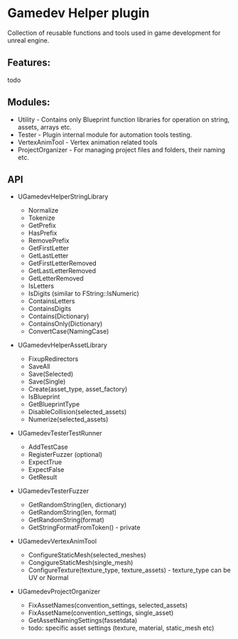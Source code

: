 # Gamedev Helper plugin
Collection of reusable functions and tools used in game development for unreal engine.

## Features:
todo

## Modules:
- Utility - Contains only Blueprint function libraries for operation on string, assets, arrays etc.
- Tester - Plugin internal module for automation tools testing.
- VertexAnimTool - Vertex animation related tools
- ProjectOrganizer - For managing project files and folders, their naming etc.

## API
- UGamedevHelperStringLibrary
    - Normalize
    - Tokenize
    - GetPrefix
    - HasPrefix
    - RemovePrefix
    - GetFirstLetter
    - GetLastLetter
    - GetFirstLetterRemoved
    - GetLastLetterRemoved
    - GetLetterRemoved
    - IsLetters
    - IsDigits (similar to FString::IsNumeric)
    - ContainsLetters
    - ContainsDigits
    - Contains(Dictionary)
    - ContainsOnly(Dictionary)
    - ConvertCase(NamingCase)
- UGamedevHelperAssetLibrary
    - FixupRedirectors
    - SaveAll
    - Save(Selected)
    - Save(Single)
    - Create(asset_type, asset_factory)
    - IsBlueprint
    - GetBlueprintType
    - DisableCollision(selected_assets)
    - Numerize(selected_assets)

- UGamedevTesterTestRunner
    - AddTestCase
    - RegisterFuzzer (optional)
    - ExpectTrue
    - ExpectFalse
    - GetResult
- UGamedevTesterFuzzer
    - GetRandomString(len, dictionary)
    - GetRandomString(len, format)
    - GetRandomString(format)
    - GetStringFormatFromToken() - private

- UGamedevVertexAnimTool
    - ConfigureStaticMesh(selected_meshes)
    - CongigureStaticMesh(single_mesh)
    - ConfigureTexture(texture_type, texture_assets) - texture_type can be UV or Normal 

- UGamedevProjectOrganizer
    - FixAssetNames(convention_settings, selected_assets)
    - FixAssetName(convention_settings, single_asset)
    - GetAssetNamingSettings(fassetdata)
    - todo: specific asset settings (texture, material, static_mesh etc)